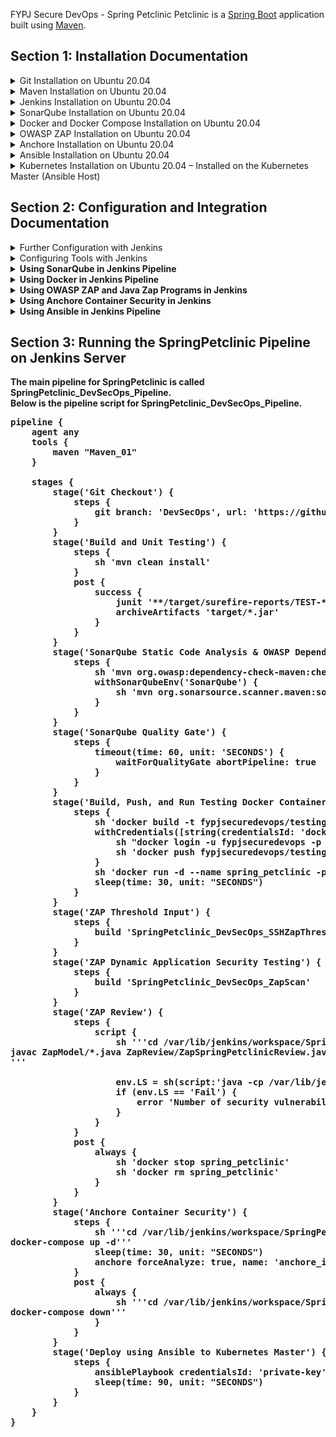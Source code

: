 FYPJ Secure DevOps - Spring Petclinic
Petclinic is a [Spring Boot](https://spring.io/guides/gs/spring-boot) application built using [Maven](https://spring.io/guides/gs/maven/).
## Section 1: Installation Documentation
<details>
<summary>Git Installation on Ubuntu 20.04</summary>
<br>
Reference: <a href="https://linuxconfig.org/how-to-install-git-on-ubuntu-20-04-lts-focal-fossa-linux">https://linuxconfig.org/how-to-install-git-on-ubuntu-20-04-lts-focal-fossa-linux </a>
<br><br>
To install Git
<pre>
sudo apt update
sudo apt install git
</pre>
Check the Installation
<pre>
git --version
</pre>
Set up your global username and email
<pre>
git config --global user.name "Ben"
git config --global user.email "ben@securedevops.com"
</pre>
</details>

<details>
<summary>Maven Installation on Ubuntu 20.04</summary>
<br>
Reference: <a href="https://linuxize.com/post/how-to-install-apache-maven-on-ubuntu-20-04/">https://linuxize.com/post/how-to-install-apache-maven-on-ubuntu-20-04/ </a>
<br><br>
To install Maven
<pre>
sudo apt update 
sudo apt install maven 
</pre>
Check the Installation
<pre>
mvn --version
</pre>
</details>

<details>
<summary>Jenkins Installation on Ubuntu 20.04</summary>
<br>
Reference: <a href="https://www.digitalocean.com/community/tutorials/how-to-install-jenkins-on-ubuntu-20-04">https://www.digitalocean.com/community/tutorials/how-to-install-jenkins-on-ubuntu-20-04 </a>
<h2>Pre-requisites:</h2>
Oracle JDK 11 installed
<br>
Reference: <a href="https://www.digitalocean.com/community/tutorials/how-to-install-java-with-apt-on-ubuntu-20-04#installing-specific-versions-of-openjdk">https://www.digitalocean.com/community/tutorials/how-to-install-java-with-apt-on-ubuntu-20-04#installing-specific-versions-of-openjdk </a>
<br><br>
To install JDK 11 
<pre>
sudo apt update 
sudo apt-get install openjdk-11-jre -y 
sudo apt-get install openjdk-11-jdk -y 
</pre>
Set the JAVA_HOME environment variable.
<br>
Firstly, determine where Java is installed using the following command
<pre>
sudo update-alternatives --config java
</pre>
OpenJDK 11 should be located at '/usr/lib/jvm/java-11-openjdk-amd64/bin/java'
<br>
Copy the path, then open the configuration file, "/etc/environment" using any text editor
<pre>
sudo nano /etc/environment
</pre>
At the end of the file, add the following line (NOTE: DO NOT INCLUDE the bin/ portion)
<pre>
JAVA_HOME="/usr/lib/jvm/java-11-openjdk-amd64"
</pre>
<h2>Installing Jenkins</h2>
Use the following commands
<pre>
wget -q -O - https://pkg.jenkins.io/debian-stable/jenkins.io.key | sudo apt-key add - 
sudo sh -c 'echo deb http://pkg.jenkins.io/debian-stable binary/ > /etc/apt/sources.list.d/jenkins.list'
sudo apt update
sudo apt install jenkins 
</pre>
<h2>Starting Jenkins</h2>
Start Jenkins by using systemctl and verify that Jenkins successfully started by checking the status
<pre>
sudo systemctl start jenkins
sudo systemctl status jenkins
</pre>
<h2>Opening the Firewall</h2>
By default, Jenkins run on port 8080. Open that port using ufw
<pre>
sudo ufw allow 8080
</pre>
NOTE: If the firewall is inactive, the following commands will allow OpenSSH and enable the firewall.
<pre>
sudo ufw allow OpenSSH
sudo ufw enable
</pre>
Check ufw's status to confirm the new rules
<pre>
sudo ufw status
</pre>
<h2>Setting Up Jenkins</h2>
<ol>
    <li>To set up your installation, visit Jenkins on its default port, 8080, using you server domain name or IP address: http://your_server_ip_or_domain:8080</li>
    <li>You should receive the Unlock Jenkins screen, which displays the location of the initial password.</li>
    <li>In the terminal window, use the cat command to display the password:
    <pre>
    sudo cat /var/lib/jenkins/secrets/initialAdminPassword
    </pre></li>
    <li>Copy the 32-character alphanumeric password from the terminal and paste it into the Administrator password field, then click Continue.</li>
    <li>The next screen presents the option of installing suggested plugins (recommended) or selecting specific plugins.</li>
    <li>When the installation is completed, you will be prompted to set up the first administrative user.</li>
    <li>When the first administrative user is set up, you will receive an Instance Configuration page that will ask you to confirm the preferred URL for your Jenkins instance. Confirm either the domain name for your server or your server's IP address.</li>
    <li>After confirming the appropriate information, click Save and Finish. You will receiving a confirmation page confirming that "Jenkins is Ready!"</li>
</ol>
</details>

<details>
<summary>SonarQube Installation on Ubuntu 20.04</summary>
<br>
Reference: <a href="https://www.fosstechnix.com/how-to-install-sonarqube-on-ubuntu-20-04/">https://www.fosstechnix.com/how-to-install-sonarqube-on-ubuntu-20-04/ </a>
<h2>Prerequisites</h2>
PostgreSQL Version 9.3 or higher, SSH access with sudo privileges, and Firewall Port 9000
<br>
To install SonarQube, you need to increase the vm.max_map_count kernel, file descriptor, and ulimit for current session at runtime. Use the following.
<pre>
sudo sysctl -w vm.max_map_count=262144 
sudo sysctl -w fs.file-max=65536 
ulimit -n 65536 
ulimit -u 4096
</pre>
To increase the vm.max_map_count kernel, file descriptor, and ulimit permanently. 
<br>
Open the following configuration file
<pre>
sudo nano /etc/security/limits.conf
</pre>
Add the following lines into the configuration file
<pre>
sonarqube   -   nofile  65536
sonarqube   -   noproc  4096
</pre>
Before starting the installation process, update and upgrade system packages
<pre>
sudo apt-get update
sudo apt-get upgrade
</pre>
Install wget and unzip package
<pre>
sudo apt-get install wget unzip -y
</pre>
<h2>Install OpenJDK 11</h2>
NOTE: Same as the installation of OpenJDK 11 in Jenkins
<br>
Install OpenJDK 11 and JRE 11 using the following commands:
<pre>
sudo apt-get install openjdk-11-jdk -y
sudo apt-get install openjdk-11-jre -y
</pre>
Check Java version:
<pre>
java --version
</pre>
<h2>Install and Setup PostgreSQL 10 Database for SonarQube</h2>
Add and download the PostgreSQL repository
<pre>
sudo sh -c 'echo "deb http://apt.postgresql.org/pub/repos/apt/ `lsb_release -cs`-pgdg main" >> /etc/apt/sources.list.d/pgdg.list'
wget -q https://www.postgresql.org/media/keys/ACCC4CF8.asc -O - | sudo apt-key add -
</pre>
Install the PostgreSQL database server by using the following command.
<pre>sudo apt-get -y install postgresql postgresql-contrib</pre>
Start PostgreSQL database server
<pre>sudo systemctl start postgresql</pre>
Enable it to start automatically at boot time
<pre>sudo systemctl enable postgresql</pre>
Change the password for the default PostgreSQL user
<pre>sudo passwd postgres</pre>
Switch to the postgres user
<pre>su - postgres</pre>
Create a new user by doing the following
<pre>createuser sonar</pre>
Switch to the PostgreSQL shell
<pre>psql</pre>
Set a password for the newly created user for the SonarQube database
<pre>ALTER USER sonar WITH ENCRYPTED password 'sonar';</pre>
Create a new database for PostgreSQL database by running
<pre>CREATE DATABASE sonarqube OWNER sonar;</pre>
Gant all privileges to sonar user on the sonarqube database
<pre>grant all privileges on DATABASE sonarqube to sonar;</pre>
Exit from the psql shell
<pre>\q</pre>
Switch back to the sudo user by running the exit command
<pre>exit</pre>
<h2>Install SonarQube on Ubuntu 20.04</h2>
NOTE: The version demonstrated here is for Sonarqube version 7.9.3.
<br>
Download the sonarqube installer files using the following 2 commands:
<pre>
cd /tmp
sudo wget https://binaries.sonarsource.com/Distribution/sonarqube/sonarqube-7.9.3.zip
</pre>
Unzip the setup to the /opt directory
<pre>
sudo unzip sonarqube-7.9.3.zip -d /opt
</pre>
Move extracted setup to /opt/sonarqube directory
<pre>
sudo mv /opt/sonarqube-7.9.3 /opt/sonarqube
</pre>
<h2>Configure SonarQube</h2>
Create a group called sonar
<pre>
sudo groupadd sonar
</pre>
Now add the user with directory access
<pre>
sudo useradd -c "user to run SonarQube" -d /opt/sonarqube -g sonar sonar 
sudo chown sonar:sonar /opt/sonarqube -R
</pre>
Open the SonarQube configuration file using your favourite text editor
<pre>
sudo nano /opt/sonarqube/conf/sonar.properties
</pre>
Find the following lines
<pre>
#sonar.jdbc.username=
#sonar.jdbc.password=
</pre>
Uncomment and type the PostgreSQL database username and password which was created above
<pre>
sonar.jdbc.username=sonar
sonar.jdbc.password=sonar
sonar.jdbc.url=jdbc:postgresql://localhost:5432/sonarqube
</pre>
Open and edit the sonar script file
<pre>
sudo nano /opt/sonarqube/bin/linux-x86-64/sonar.sh
</pre>
Set RUN_AS_USER in the sonar script file
<pre>
RUN_AS_USER=sonar
</pre>
Switch back to the sonar user to start SonarQube
<pre>
sudo su sonar
</pre>
Move to the script directory
<pre>
cd /opt/sonarqube/bin/linux-x86-64/
</pre>
Run the script to start SonarQube
<pre>
./sonar.sh start
</pre>
Check if SonarQube is running with the command below
<pre>
./sonar.sh status
</pre>
To check SonarQube logs, navigate to /opt/sonarqube/logs/sonar.logs
<pre>
tail /opt/sonarqube/logs/sonar.log
</pre>
<h2>Configure the Systemd service</h2>
Firstly, stop the SonarQube service
<pre>
cd /opt/sonarqube/bin/linux-x86-64/
./sonar.sh stop
</pre>
Create a systemd service file for SonarQube.
<pre>sudo nano /etc/systemd/system/sonar.service</pre>
In the systemd service file, add the below lines:
<pre><code>
[Unit] 
Description=SonarQube service 
After=syslog.target network.target 
<br>
[Service] 
Type=forking 
<br>
ExecStart=/opt/sonarqube/bin/linux-x86-64/sonar.sh start ExecStop=/opt/sonarqube/bin/linux-x86-64/sonar.sh stop 
<br>
User=sonar 
Group=sonar 
Restart=always 
<br>
LimitNOFILE=65536 
LimitNPROC=4096 
<br>
[Install] 
WantedBy=multi-user.target
</code></pre>
Start the SonarQube daemon
<pre>sudo systemctl start sonar</pre>
Enable the SonarQube service
<pre>sudo systemctl enable sonar</pre>
Check if the SonarQube is running
<pre>sudo systemctl status sonar</pre>
<h2>Access SonarQube</h2>
Access SonarQube using the browser, type the following:
<pre>http://localhost:9000</pre>
You can change the IP Address in SonarQube properties
<pre>sudo nano /opt/sonarqube/conf/sonar.properties</pre>
<h2>Troubleshooting</h2>
Ensure virtual memory value is 262144 in order to run SonarQube
<pre>sudo sysctl -w vm.max_map_count=262144</pre>
To set the value permanently, update the vm.max_map_count value in /etc/sysctl.conf. To verify, use the following:
<pre>sudo sysctl vm.max_map_count</pre>
</details>

<details>
<summary>Docker and Docker Compose Installation on Ubuntu 20.04</summary>
<br>
<h2>Installation of Docker Compose on Ubuntu 20.04</h2>
Reference: <a href="https://docs.docker.com/compose/install/">https://docs.docker.com/compose/install/ </a>
<br><br>
Run the following commands
<pre>
sudo curl -L "https://github.com/docker/compose/releases/download/1.27.4/docker-compose-$(uname -s)-$(uname -m)" -o /usr/local/bin/docker-compose 
sudo chmod +x /usr/local/bin/docker-compose 
docker-compose --version
</pre>
<h2>Installation of Docker on Ubuntu 20.04</h2>
Reference: <a href="https://www.digitalocean.com/community/tutorials/how-to-install-and-use-docker-on-ubuntu-20-04">https://www.digitalocean.com/community/tutorials/how-to-install-and-use-docker-on-ubuntu-20-04 </a>
<br><br>
Run the following
<pre>
sudo apt update
sudo apt install apt-transport-https ca-certificates curl software-properties-common 
curl -fsSL https://download.docker.com/linux/ubuntu/gpg | sudo apt-key add -
sudo add-apt-repository "deb [arch=amd64] https://download.docker.com/linux/ubuntu focal stable" 
sudo apt update 
apt-cache policy docker-ce 
sudo apt install docker-ce 
</pre>
Docker should now be installed. To check if it is running, use the following command
<pre>
sudo systemctl status docker
</pre>
</details>

<details>
<summary>OWASP ZAP Installation on Ubuntu 20.04</summary>
<br>
Reference: <a href="https://tutorialforlinux.com/2020/05/06/step-by-step-owasp-zap-ubuntu-20-04-installation-guide/">https://tutorialforlinux.com/2020/05/06/step-by-step-owasp-zap-ubuntu-20-04-installation-guide/ </a>
<h2>Downloading the OWASP ZAP Installer for Linux</h2>
Download the Linux Installer for ZAP 2.9.0 using the link below:
<br>
<a href="https://www.zaproxy.org/download/">https://www.zaproxy.org/download/ </a>
<br>
<h2>Installation of OWASP ZAP</h2>
Installing OWASP ZAP by using the following commands:
<pre>
cd ~/Downloads
ls ~/Downloads | grep ZAP
chmod +x ./ZAP*.sh
sudo ./ZAP*.sh
</pre>
Following the installation wizard. 
<br>
<ol>
    <li>Choose Next</li>
    <li>Then, agree to the license and click next</li>
    <li>Choose the installation type (Standard). Then click 'Next'</li>
    <li>Click Install to confirm the installation</li>
    <li>Exit with Finish</li>
</ol>
<h2>Create OWASP ZAP Launcher</h2>
Create the OWASP ZAP Launcher by doing the following: 
<ol>
    <li>Execute the following command: 
        <pre>
sudo cp /opt/zaproxy/'OWASP ZAP.desktop' /usr/share/applications/
        </pre>
    </li>
    <li>Launch OWASP ZAP using the following command
        <pre>
zap.sh
        </pre>
    </li>
</ol>

</details>

<details>
<summary>Anchore Installation on Ubuntu 20.04</summary>
<br>
Reference: <a href="https://docs.anchore.com/current/docs/engine/quickstart/">https://docs.anchore.com/current/docs/engine/quickstart/</a>
<br>
<h2>Prerequisites</h2>
A system running Docker v1.12 or higher, and a version of Docker Compose that supports at least v2 of the docker-compose configuration format.
<h2>Make a directory to store the "docker compose.yaml" file </h2>
<pre>
mkdir ~/aevolume
cd ~/aevolume
</pre>
<h2>Download the docker compose.yaml file and start</h2>
<pre>
curl -O https://docs.anchore.com/current/docs/engine/quickstart/docker-compose.yaml 
docker-compose up -d 
</pre>
<h2>Verify service availability</h2>
<pre>
docker-compose ps 
</pre>
<h2>Get the status of the Anchore Engine services</h2>
<pre>
docker-compose exec api anchore-cli system status
</pre>
NOTE: On your first time running Anchore Engine, it will take some time (10+ minutes, depending on network speed) for vulnerability data to get synced into the engine. You can check the status using the following commands: 
<pre>
docker-compose exec api anchore-cli system feeds list 
docker-compose exec api anchore-cli system wait 
</pre>
<h2>Optional - Begin using Anchore by using the anchore-engine service to analyze images</h2>
The following commands is an example:
<pre>
docker-compose exec api anchore-cli image add docker.io/library/debian:7 
docker-compose exec api anchore-cli image wait docker.io/library/debian:7 
docker-compose exec api anchore-cli image content docker.io/library/debian:7 
docker-compose exec api anchore-cli image vuln docker.io/library/debian:7 all 
docker-compose exec api anchore-cli evaluate check docker.io/library/debian:7 
</pre>
</details>

<details>
<summary>Ansible Installation on Ubuntu 20.04</summary>
<br>
Reference: <a href="https://www.digitalocean.com/community/tutorials/how-to-install-and-configure-ansible-on-ubuntu-20-04">https://www.digitalocean.com/community/tutorials/how-to-install-and-configure-ansible-on-ubuntu-20-04 </a>
<br>
<h2>Prerequisites</h2>
<ol>
    <li>One Ansible control node which is the machine you will use to connect to and control the Ansible hosts over SSH. </li>
        <ul>
            <li>The Ansible control node is the same machine as the Jenkins server</li>
            <li>Ansible control node have SSH keypair associated with the user</li>
        </ul>
<li>One or more Ansible Hosts: An Ansible host is any machine that the Ansible control node is configured to automate.</li>
    <ul>
        <li>Ansible control node's SSH public key added to the "authorized_keys" of a system user. This user can be either root or a regular user with sudo privileges.</li>
            <ul>
                <li>Reference: <a href="https://www.digitalocean.com/community/tutorials/how-to-set-up-ssh-keys-on-ubuntu-20-04">https://www.digitalocean.com/community/tutorials/how-to-set-up-ssh-keys-on-ubuntu-20-04</a></li>
                    <ul>
                        <li>Creating the Key Pair on the Ansible Control Node</li>
                        <pre>
ssh-keygen
                        </pre>
                        <li>Copy the public key to the Ansible host using ssh-copy-id</li>
                        <pre>
ssh-copy-id username@ansible_host
                        </pre>
                    </ul>
            </ul>
    </ul>
</ol>
<h2>Installing Ansible</h2>
<pre>
sudo apt update
sudo apt install ansible
</pre>
<h2>Setting Up the Inventory File</h2>
<pre>
sudo nano /etc/ansible/hosts
</pre>
<pre>
[servers]
server1 ansible_host=203.0.113.111
server2 ansible_host=203.0.113.112
<br>
[all:vars]
ansible_python_interpreter=/usr/bin/python3
</pre>
To check the inventory, run the following command:
<pre>
ansible-inventory --list -y
</pre>
Test connection
<pre>
ansible all -m ping -u root
</pre>
NOTE: The above command is assuming you are connecting to the Ansble Host as root. The output should look like the following:
<pre>
server1 | SUCCES => {
        "changed": false,
        "ping": "pong"
}
</pre>
</details>

<details>
<summary>Kubernetes Installation on Ubuntu 20.04 – Installed on the Kubernetes Master (Ansible Host)</summary>
<br>
Reference: <a href="https://linuxconfig.org/how-to-install-kubernetes-on-ubuntu-20-04-focal-fossa-linux">https://linuxconfig.org/how-to-install-kubernetes-on-ubuntu-20-04-focal-fossa-linux</a>
<br>
<h1>On Kubernetes Master (Ansible Host)</h1>
<h2>Install Docker</h2>
<pre>
sudo apt update 
sudo apt install docker.io 
sudo systemctl start docker 
sudo systemctl enable docker 
</pre>
<h2>Install Kubernetes</h2>
<pre>
sudo apt install apt-transport-https curl 
curl -s https://packages.cloud.google.com/apt/doc/apt-key.gpg | sudo apt-key add 
sudo apt-add-repository "deb http://apt.kubernetes.io/ kubernetes-xenial main" 
sudo apt install kubeadm kubelet kubectl kubernetes-cni 
</pre>
<h2>Disable swap memory</h2>
<pre>
sudo swapoff -a 
sudo nano /etc/fstab 
</pre>
<h2>Set hostname - Optional</h2>
For the Kubernetes Master (Ansible Host)
<pre>
sudo hostnamectl set-hostname kubernetes-master 
</pre>
<h2>Initialize Kubernetes Master server</h2>
<pre>
sudo kubeadm init 
</pre>
Run the following three commands as the root to start using the Kubernetes Cluster 
<pre>
mkdir -p $HOME/.kube 
sudo cp -i /etc/kubernetes/admin.conf $HOME/.kube/config 
sudo chown $(id -u):$(id -g) $HOME/.kube/config 
</pre>
</details>

## Section 2: Configuration and Integration Documentation
<details>
<summary>Further Configuration with Jenkins</summary>
<h2>Changing the port to 9999</h2>
Do the following to change the default that Jenkins run on (8080) to 9999:
<ol>
    <li>Edit the "/etc/default/jenkins" configuration file
        <pre>
sudo nano /etc/default/jenkins
        </pre>
    </li>
    <li>Change the JENKINS_ARG line to the following:
        <pre>
JENKINS_ARGS="--webroot=/var/cache/$NAME/war --httpPort=9999"
        </pre>
    </li>
</ol>
</details>

<details>
<summary>Configuring Tools with Jenkins</summary>
<h1>Maven</h1>
Do the following:
<ol>
    <li>Navigate to Jenkins > Manage Jenkins > Global Tool Configuration</li>
    <li>Scroll down to Maven and do the following:
        <ol type='a'>
            <li>For <strong>Name, </strong>enter <strong>Maven</strong></li>
            <li>For <strong>MAVEN_HOME, </strong>enter <strong>/usr/share/maven</li>
        </ol>
    </li>
</ol>
</details>

<details>
<summary>Using SonarQube in Jenkins Pipeline</summary>
<h2>SonarQube and Jenkins Configuration and Integration</h2>
<ul>
    <li>At SonarQube</li>
        <ol>
            <li>Navigate to "http://localhost:9000/account/security" in SonarQube</li>
            <li>For <strong>'Enter Token Name'</strong>, enter <strong>Jenkins-Auth-Token</strong></li>
            <li>Click <strong>Generate</strong> to generate the token for Jenkins from SonarQube</li>
            <li>Copy and save the token immediately. The token will only be shown once.</li><br>
        </ol>
    <li>At Jenkins</li>
        <ol>
            <li>Install the SonarQube plugin in Jenkins
                <ul>
                    <li>Navigate to Manage Jenkins > Manage Plugins</li>
                    <li>Under the <strong>Available</strong> tab, search for 'SonarQube'</li>
                    <li>Select <strong>SonarQube Scanner for Jenkins</strong> and select 'Install without restart'</li>
                </ul>
            </li>
            <li>Add SonarQube credentials in Jenkins
                <ul>
                    <li>After the installing the plugin, navigate to Jenkins > Credentials > System > Global Credentials and click on "Add Credentials"</li>
                    <li>Enter the following: 
                        <ul>
                            <li>For <strong>Kind: </strong>Secret text</li>
                            <li>For <strong>Scope: </strong>Select 'Global (Jenkins, nodes, items, all child items, etc)'</li>
                            <li>For <strong>Secret: </strong>Paste the copied SonarQube generated token</li>
                            <li>For <strong>ID: </strong>Enter 'sonarqube-token'</li>
                            <li>For <strong>Description: </strong>Enter 'sonarqube-token'</li>
                        </ul>
                    </li>
                </ul>
            </li>
            <li>Add the SonarQube server on Jenkins by doing the following steps:
                <ul>
                    <li>Navigate to Manage Jenkins > Configure System > SonarQube servers</li>
                    <li>Enter the following: 
                        <ul>
                            <li>Check <strong>'Enable injection of SonarQube server configuration as build environment variables'</strong></li>
                            <li>For <strong>Name: </strong>Provide a descriptive name for the connection. (Name: SonarQube)</li>
                            <li>For <strong>Server URL: </strong>http://192.168.227.196:9000</li>
                            <li>For <strong>Server authentication token: </strong>Select the token that was entered for SonarQube <strong>(sonarqube-token)</strong></li>
                        </ul>
                    </li>
                </ul> 
            </li>
        </ol>
</ul>

<h2>Required plugins installed in SonarQube</h2>
<ol>
    <li>On SonarQube, navigate to Administration > Marketplace</li>
    <li>Install the following plugins:
        <ul>
            <li>Code Smells</li>
            <li>Findbugs</li>
            <li>Java Code Quality and Security</li>
            <li>Codehawk Java</li>
            <li>Dependency-Check</li>
        </ul>
    </li>
</ol>

<h2>Additional dependencies added in SpringPetclinic's pom.xml for SonarQube</h2>
The following are additional dependencies that were added in order to trigger both SonarQube and OWASP Dependency Check to perform code quality analysis on SpringPetclinic.

```xml
...
    <properties>
        ...
        <sonar.dependencyCheck.xmlReportPath>target/dependency-check-report.xml</sonar.dependencyCheck.xmlReportPath>
        <sonar.dependencyCheck.htmlReportPath>target/dependency-check-report.html</sonar.dependencyCheck.htmlReportPath>
        <sonar.dependencyCheck.jsonReportPath>target/dependency-check-report.json</sonar.dependencyCheck.jsonReportPath>
    </properties>

    <dependencies>
        ...
    </dependencies>

    <build>
        <plugins>
        ...
            <plugin>
                <groupId>org.sonarsource.scanner.maven</groupId>
                <artifactId>sonar-maven-plugin</artifactId>
                <version>3.6.1.1688</version>
            </plugin>
            <plugin>
                <groupId>org.owasp</groupId>
                <artifactId>dependency-check-maven</artifactId>
                <version>6.0.2</version>
                <configuration>
                    <format>ALL</format>
                    <outputDirectory>target</outputDirectory>
                </configuration>
            </plugin>
        </plugins>
    </build>
...
```
</details>

<details>
<summary>Using Docker in Jenkins Pipeline</summary>
<h2>Additional configurations to use Docker on Jenkins</h2>
Add the jenkins user to the docker group.
<pre>
sudo gpasswd -a jenkins docker
</pre>
Edit the following configuration file.
<pre>
sudo nano /usr/lib/systemd/system/docker.service
</pre>
Edit the following rule to expose the API. 
<br>
<strong>(NOTE: DO NOT CREATE A NEW LINE. SIMPLY ADD THE COMMANDS AT THE END OF THE EXISTING LINE.)</strong>
<pre>
ExecStart=/usr/bin/docker daemon -H unix:// -H tcp://localhost:2375
</pre>
Reload and restart your Docker daemon.
<pre>
sudo systemctl daemon-reload
sudo systemctl restart docker
</pre>
Restart Jenkins.
<pre>
sudo service jenkins restart
</pre>
<h2>Dockerfiles for SpringPetclinic</h2>
There are two different branches. DevSecOps and InsecureDocker. Both using different docker images.
<ul>
    <li><strong>DevSecOps:</strong> Using the latest docker image as of the time of writing. Contains minimal vulnerabilities.</li>
    <li><strong>InsecureDocker:</strong> Using an outdated docker image. Contains many high severity vulnerabilities which would fail the Anchore Container Security Policy.</li>
</ul>
<h3>Dockerfile for DevSecOps</h3>
<pre><code>
FROM openjdk:16-jdk-alpine
ARG JAR_FILE=target/*.jar
COPY ${JAR_FILE} app.jar
EXPOSE 8080
ENTRYPOINT ["java","-jar","/app.jar"]
</code></pre>
<h3>Dockerfile for InsecureDocker</h3>
<pre><code>
FROM openjdk:8-jdk-alpine
ARG JAR_FILE=target/*.jar
COPY ${JAR_FILE} app.jar
ENTRYPOINT ["java","-jar","/app.jar"]
</code></pre>
<h2>Setting up Docker Hub credentials in Jenkins</h2>
<ol>
    <li>Navigate to Jenkins > Credentials > System > Global credentials (unrestricted) > Add Credentials</li>
    <li>Enter the following:
        <ul>
            <li>For <strong>Kind: </strong>Select "Secret text"</li>
            <li>For <strong>Scope: </strong>Select "Global (Jenkins, nodes, items, all child items, etc)"</li>
            <li>For <strong>Secret: </strong>Enter the password for your Docker Hub's password</li>
            <li>For <strong>ID: </strong> Enter 'dockerpwd'</li>
            <li>For <strong>Description: </strong> Enter 'Docker password'</li>
        </ul>
    </li>
</ol>
</details>

<details>
<summary>Using OWASP ZAP and Java Zap Programs in Jenkins</summary>
<h2>OWASP ZAP SSH Threshold Freestyle Job</h2>
<h3>Details</h3>
<strong>Name of Job: </strong>SpringPetclinic_DevSecOps_SSHZapThresholdInput
<br>
<strong>SpringPetclinic_DevSecOps_SSHZapThresholdInput</strong> is a Freestyle Job in Jenkins. It will be build in the <strong>SpringPetclinic_DevSecOps_Pipeline</strong> pipeline, during the <strong>ZAP Threshold Input</strong> stage.
<h3>Install SSH Plugin on Jenkins</h3>
Do the following:
<ol>
    <li>Navigate to Jenkins > Manage Jenkins > Manage Plugins</li>
    <li>Click on the <strong>Available</strong> tab and search for <strong>SSH plugin</strong></li>
    <li>Select <strong>SSH plugin</strong> and click <strong>Install without restart</strong></li>
</ol>
<h3>Configure SSH remote host on Jenkins</h3>
Do the following:
<ol>
    <li>Navigate to Jenkins > Manage Jenkins > Configure System</li>
    <li>Scroll down to SSH remote hosts and enter the following:
        <ul>
            <li><strong>Hostname: </strong>Enter <strong>secure-devops</strong></li>
            <li><strong>Port: </strong>Enter <strong>22</strong></li>
            <li><strong>Credentials: </strong>Do the following steps:
                <ol type="a">
                    <li>Click on <strong>Add</strong> and then <strong>Jenkins</strong></li>
                    <li>For <strong>Domain: </strong> Select <strong>Global credentials (unrestricted)</strong></li>
                    <li>For <strong>Kind: </strong> Select <strong>Username with password</strong></li>
                    <li>For <strong>Username: </strong> Enter <strong>fypj</strong>
                    <li>For <strong>Password: </strong> Enter <strong>P@ssw0rd</strong>
                    <li>For <strong>ID : </strong> Enter <strong>fypj</strong>
                    <li>Click on <strong>Add</strong></li>
                    <li>After successfully adding the credentials, for <strong>Credentials</strong>, select <strong>fypj</strong></li>
                </ol>
            </li>
            <li>Leave the other fields in their default value.</li>
        </ul>
    </li>
</ol>
<h2>Install OWASP ZAP and HTML Publisher plugin on Jenkins</h2>
Do the following:
<ol>
    <li>Navigate to Jenkins > Manage Jenkins > Manage Plugins</li>
    <li>Click on the <strong>Available</strong> tab and search for <strong>OWASP ZAP</strong> and <strong>HTML Publisher</strong></li>
    <li>Select <strong>Official OWASP ZAP Jenkins Plugin</strong> and <strong>HTML Publisher</strong></li>
    <li>Click on <strong>Install without restart</strong></li>
</ol>
<h2>OWASP ZAP and Jenkins Configuration and Integration</h2>
Do the following:
<ol>
    <li>Navigate to Jenkins > Manage Jenkins > Configure System</li>
    <li>Scroll down <strong>Global properties</strong> and do the following:
        <ul>
            <li>Check <strong>Environment variables</strong></li>
            <li>For <strong>Name</strong>, enter <strong>ZAPROXY_HOME</strong></li>
            <li>For <strong>Value</strong>, enter <strong>/opt/zaproxy</strong></li>
        </ul>
    </li>
    <li>Scroll down to <strong>ZAP</strong> and enter the following: 
        <ul>
            <li>For <strong>Default Host: </strong>Enter 'localhost'</li>
            <li>For <strong>Default Port: </strong>Enter '8090'</li>
        </ul>
    </li>
</ol>
<h2>OWASP ZAP Java Programs for SpringPetclinic</h2>
All of the ZAP Java Programs are stored inside the <strong>JavaZapPrograms</strong> folder. 
<br>
These Java Programs are programmed to receive custom threshold inputs for the number of high, medium, low, and informational level vulnerabilities found from the ZAP scan and decide whether to abort or continue the pipeline based on the Zap Scan results.
<br><br>
There are 3 different Java programs:
<ol>
<strong>
    <li>ZapModel/ZapRiskLevels.java</li>
    <li>ZapReview/ZapSpringPetclinicReview.java</li>
    <li>ZapThresholdInput/ZapThresholdInput.java</li>
</strong>
</ol>
ZapThreshold.txt is a text file which stores the threshold inputs.
</details>

<details>
<summary>Using Anchore Container Security in Jenkins</summary>
<h2>More details regarding Anchore Container Security with Jenkins</h2>
Inside the 'aevolume' folder contains the 'docker-compose.yaml' file which needs to be executed in order for Anchore-Engine to be operational.
<h2>Install Anchore Container Image Scanner Plugin on Jenkins</h2>
Do the following:
<ol>
    <li>Navigate to Jenkins > Manage Jenkins > Manage Plugins</li>
    <li>Click on the <strong>Available</strong> tab and search for "Anchore"</li>
    <li>Select <strong>Anchore Container Image Scanner Plugin</strong></li>
    <li>Click on <strong>Install without restart</strong></li>
</ol>
<h2>Jenkins and Anchore Integration</h2>
Do the following:
<ol>
    <li>Navigate to Jenkins > Manage Jenkins > Configure System</li>
    <li>Scroll down to <strong>Anchore Container Image Scanner</strong>
        <ul>
            <li>For <strong>Engine URL: </strong>Enter 'http://localhost:8228/v1'</li>
            <li>For <strong>Engine Username: </strong>Enter 'admin'</li>
            <li>For <strong>Engine Password: </strong>Enter 'foobar'</li>
        </ul>
    </li>
</ol>
</details>

<details>
<summary>Using Ansible in Jenkins Pipeline</summary>
<h2>Details</h2>
An 'ansible.yaml' file has already been created. It can be found in the repository. It is used to copy and execute the 'deployment.yaml' file in all of the configured Ansible hosts (AKA Kubernetes-Master) to deploy the SpringPetclinic containerized application.
<br><br>
Below is the content of the "ansible.yaml" file:
<pre>
---
- name: Deploy Kubernetes 
  hosts: all
  become: true
  tasks:
    - name: Copy Jar Files to Kubernetes Master
      copy:
        src: target/spring-petclinic-2.3.0.BUILD-SNAPSHOT.jar
        dest: /root/target/
    - name: Copy Dockerfile to Kubernetes Master
      copy:
        src: Dockerfile
        dest: /root/
    - name: Copy Deployment File to Kubernetes Master
      copy: 
        src: deployment.yaml
        dest: /root/
    - name: Delete deployent (if any)
      command: kubectl delete --ignore-not-found=true -f /root/deployment.yaml
    - name: Build Docker container locally
      shell: |
        cd /root
        docker build -t fypjsecuredevops/springpetclinic:latest .
    - name: Create new deployment 
      command: kubectl apply -f /root/deployment.yaml
</pre>
There is also a 'dev.inv' file. This file is an inventory file which contains details such as the IP address of all of the configured Ansible hosts. 
<br>
Below is the content of the 'dev.inv' file:
<pre>
[servers]
server1 ansible_host=192.168.227.203
<br>
[all:vars]
ansible_python_interpreter=/usr/bin/python3
</pre>
NOTE: The contents of the 'dev.inv' file should be the same as the contents in the '/etc/ansible/hosts' configuration file found in the Ansible Control Node (Jenkins Server).

<h2>Jenkins Ansible Integration</h2>
Reference: <a href>https://www.youtube.com/watch?v=PRpEbFZi7nI</a>
<ul>
    <li><h3>Install the Ansible plugin</h3>
        <ol>
            <li>Go to the Jenkins Home Page</li>
            <li>Navigate to Manage Jenkins > Manage Plugins</li>
            <li>Click on the tab "Available" and search for Ansible</li>
            <li>Select the 'Ansible' plugin and click on "Install without restart"
        </ol>
    </li>
    <li><h3>Configure Ansible on Jenkins</h3>
        <ol>
            <li>Navigate to Manage Jenkins > Global Tool Configuration</li>
            <li>Scroll down to the Ansible section</li>
            <li>Click "Add Ansible"</li>
            <li>Enter the following:
                <ol>
                    <li><strong>Name:</strong> Ansible</li>
                    <li><strong>Path to ansible executables directory:</strong> /usr/bin</li>
                </ol>
            </li>
        </ol>
    </li>
</details>

## Section 3: Running the SpringPetclinic Pipeline on Jenkins Server  
The main pipeline for SpringPetclinic is called SpringPetclinic_DevSecOps_Pipeline.
<br>
Below is the pipeline script for <strong>SpringPetclinic_DevSecOps_Pipeline</strong>.
<pre>
pipeline {
    agent any 
    tools {
        maven "Maven_01"
    }
    
    stages {
        stage('Git Checkout') {
            steps {
                git branch: 'DevSecOps', url: 'https://github.com/darrenchooji/fyp_securedevops_springpetclinic.git'
            }
        }
        stage('Build and Unit Testing') {
            steps {
                sh 'mvn clean install'
            }
            post {
                success {
                    junit '**/target/surefire-reports/TEST-*.xml'
                    archiveArtifacts 'target/*.jar'
                }
            }
        }
        stage('SonarQube Static Code Analysis & OWASP Dependency Check') {
            steps {
                sh 'mvn org.owasp:dependency-check-maven:check'
                withSonarQubeEnv('SonarQube') {
                    sh 'mvn org.sonarsource.scanner.maven:sonar-maven-plugin:3.6.1.1688:sonar'
                }
            }
        }
        stage('SonarQube Quality Gate') {
            steps {
                timeout(time: 60, unit: 'SECONDS') {
                    waitForQualityGate abortPipeline: true
                }
            }
        }
        stage('Build, Push, and Run Testing Docker Container') {
            steps {
                sh 'docker build -t fypjsecuredevops/testing_springpetclinic:latest .'
                withCredentials([string(credentialsId: 'dockerpwd', variable: 'dockerpassword')]) {
                    sh "docker login -u fypjsecuredevops -p ${dockerpassword}"
                    sh 'docker push fypjsecuredevops/testing_springpetclinic:latest'
                }
                sh 'docker run -d --name spring_petclinic -p 8088:8080 fypjsecuredevops/testing_springpetclinic:latest'
                sleep(time: 30, unit: "SECONDS")
            }
        }
        stage('ZAP Threshold Input') {
            steps {
                build 'SpringPetclinic_DevSecOps_SSHZapThresholdInput'
            }
        }
        stage('ZAP Dynamic Application Security Testing') {
            steps {
                build 'SpringPetclinic_DevSecOps_ZapScan'
            }
        }
        stage('ZAP Review') {
            steps {
                script {
                    sh '''cd /var/lib/jenkins/workspace/SpringPetclinic_DevSecOps_Pipeline/JavaZapPrograms/src
javac ZapModel/*.java ZapReview/ZapSpringPetclinicReview.java
'''
                     
                    env.LS = sh(script:'java -cp /var/lib/jenkins/workspace/SpringPetclinic_DevSecOps_Pipeline/JavaZapPrograms/src ZapReview.ZapSpringPetclinicReview', returnStdout: true).trim()
                    if (env.LS == 'Fail') {
                        error 'Number of security vulnerabilities exceeded threshold'
                    }
                }
            }
            post {
                always {
                    sh 'docker stop spring_petclinic'
                    sh 'docker rm spring_petclinic'
                }
            }
        }
        stage('Anchore Container Security') {
            steps {
                sh '''cd /var/lib/jenkins/workspace/SpringPetclinic_DevSecOps_Pipeline/aevolume
docker-compose up -d'''
                sleep(time: 30, unit: "SECONDS")
                anchore forceAnalyze: true, name: 'anchore_images'
            }
            post {
                always {
                    sh '''cd /var/lib/jenkins/workspace/SpringPetclinic_DevSecOps_Pipeline/aevolume
docker-compose down'''
                }
            }
        }
        stage('Deploy using Ansible to Kubernetes Master') {
            steps {
                ansiblePlaybook credentialsId: 'private-key', disableHostKeyChecking: true, installation: 'Ansible', inventory: 'dev.inv', playbook: 'ansible.yaml'
                sleep(time: 90, unit: "SECONDS")
            }
        }
    }
}
</pre>


